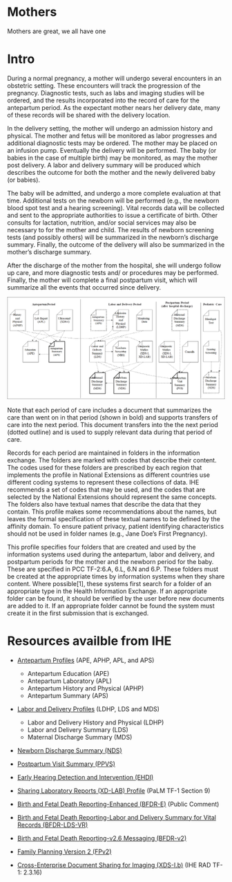# Mothers
Mothers are great, we all have one

# Intro
During a normal pregnancy, a mother will undergo several encounters in an obstetric setting.  These encounters will track the progression of the pregnancy.  Diagnostic tests, such as labs and imaging studies will be ordered, and the results incorporated into the record of care for the antepartum period.  As the expectant mother nears her delivery date, many of these records will  be shared with the delivery location. 

In the delivery setting, the mother will undergo an admission history and physical.  The mother and fetus will be monitored as labor progresses and additional diagnostic tests may be ordered.  The mother may be placed on an infusion pump.  Eventually the delivery will be performed.  The baby (or babies in the case of multiple birth) may be monitored, as may the mother post delivery.  A labor and delivery summary will be produced which describes the outcome for both the mother and the newly delivered baby (or babies). 

The baby will be admitted, and undergo a more complete evaluation at that time.  Additional tests on the newborn will be performed (e.g., the newborn blood spot test and a hearing screening).  Vital records data will be collected and sent to the appropriate authorities to issue a certificate of birth.  Other consults for lactation, nutrition, and/or social services may also be necessary to for the mother and child.  The results of newborn screening tests (and possibly others) will be summarized in the newborn’s discharge summary.  Finally, the outcome of the delivery will also be summarized in the mother’s discharge summary.

After the discharge of the mother from the hospital, she will undergo follow up care, and more diagnostic tests and/ or procedures may be performed.  Finally, the mother will complete a final postpartum visit, which will summarize all the events that occurred since delivery.

![](./mothers.png)

Note that each period of care includes a document that summarizes the care than went on in that period (shown in bold) and supports transfers of care into the next period.  This document transfers into the the next period (dotted outline) and is used to supply relevant data during that period of care.

Records for each period are maintained in folders in the information exchange.  The folders are marked with codes that describe their content.  The codes used for these folders are prescribed by each region that implements the profile in National Extensions as different countries use different coding systems to represent these collections of data.  IHE recommends a set of codes that  may be used, and the codes that are selected by the National Extensions should represent the same concepts.  The folders also have textual names that describe the data that they contain.  This profile makes some recommendations about the names, but leaves the formal specification of these textual names to be defined by the affinity domain.  To ensure patient privacy, patient identifying characteristics should not be used in folder names (e.g., Jane Doe’s First Pregnancy).

This profile specifies four folders that are created and used by the information systems used during the antepartum, labor and delivery, and postpartum periods for the mother and the newborn period for the baby.  These are specified in PCC TF-2:6.A, 6.L, 6.N and 6.P.  These folders must be created at the appropriate times by information systems when they share content.  Where possible[1], these systems first search for a folder of an appropriate type in the Health Information Exchange.  If an appropriate folder can be found, it should be verified by the user before new documents are added to it.  If an appropriate folder cannot be found the system must create it in the first submission that is exchanged.

# Resources availble from IHE

- [Antepartum Profiles](https://www.ihe.net/Technical_Framework/upload/IHE_PCC_Suppl_AntepartumProfiles_Rev1-2_TI_2011-09-09.pdf)
(APE, APHP, APL, and APS) 
    - Antepartum Education (APE)
    - Antepartum Laboratory (APL)
    - Antepartum History and Physical (APHP)
    - Antepartum Summary (APS)

- [Labor and Delivery Profiles](https://www.ihe.net/uploadedFiles/Documents/PCC/IHE_PCC_Suppl_Labor_and_Delivery_Profiles.pdf)
(LDHP, LDS and MDS)
    - Labor and Delivery History and Physical (LDHP)
    - Labor and Delivery Summary (LDS)
    - Maternal Discharge Summary (MDS)
	
- [Newborn Discharge Summary (NDS)](https://www.ihe.net/Technical_Framework/upload/IHE_PCC_Suppl_NDS_Rev1-2_TI_2011-09-09.pdf)

- [Postpartum Visit Summary (PPVS)](https://www.ihe.net/Technical_Framework/upload/IHE_PCC_Suppl_PPVS_Rev1-2_TI_2011-09-09.pdf)

- [Early  Hearing Detection and Intervention (EHDI)](https://www.ihe.net/uploadedFiles/Documents/QRPH/IHE_QRPH_Suppl_EHDI.pdf)

- [Sharing Laboratory Reports (XD-LAB) Profile](https://www.ihe.net/uploadedFiles/Documents/PaLM/IHE_PaLM_TF_Vol1.pdf)
(PaLM TF-1 Section 9) 

- [Birth and Fetal Death Reporting-Enhanced (BFDR-E)](https://www.ihe.net/uploadedFiles/Documents/QRPH/IHE_QRPH_Suppl_BFDR-E_Rev4-0_PC_2021-07-23.pdf)
(Public Comment)

- [Birth and Fetal Death Reporting-Labor and Delivery Summary for Vital Records (BFDR-LDS-VR)](https://www.ihe.net/uploadedFiles/Documents/QRPH/IHE_QRPH_Suppl_BFDR-LDSVR.pdf)

- [Birth and Fetal Death Reporting-v2.6 Messaging (BFDR-v2)](https://www.ihe.net/uploadedFiles/Documents/QRPH/IHE_QRPH_Suppl_BFDR-v2-6.pdf)

- [Family Planning Version 2 (FPv2)](https://www.ihe.net/uploadedFiles/Documents/QRPH/IHE_QRPH_Suppl_FPv2.pdf)


- [Cross-Enterprise Document Sharing for Imaging (XDS-I.b)](https://www.ihe.net/uploadedFiles/Documents/Radiology/IHE_RAD_TF_Vol1.pdf)
(IHE RAD TF-1: 2.3.16)
